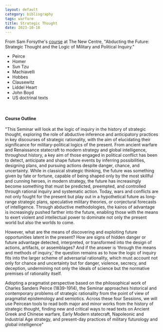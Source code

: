 ```yaml
---
layout: default
category: bibliography
tags: warfare
title: Strategic Thought
date: 2023-10-18
---
```


From Sam Forsythe's [course](https://thenewcentre.org/seminars/abducting-the-future-strategic-thought-the-logic-of-military-and-political-inquiry/) at The New Centre, "Abducting the Future: Strategic Thought and the Logic of Military and Political Inquiry."

* Peirce
* Homer
* Sun Tzu
* Machiavelli
* Hobbes
* Clausewitz
* Liddel Heart
* John Boyd
* US doctrinal texts

<br>


#### Course Outline

"This Seminar will look at the logic of inquiry in the history of strategic thought, exploring the role of abductive inference and anticipatory practices in key discourses of strategic rationality, with the aim of elucidating their significance for military-political logics of the present. From ancient warfare and Renaissance statecraft to modern strategy and global intelligence, throughout history, a key aim of those engaged in political conflict has been to detect, anticipate and shape future events by inferring possibilities, designing plans, and pursuing actions despite danger, chance, and uncertainty. While in classical strategic thinking, the future was something given by fate or fortune, capable of being shaped only by the most skillful and cunning heroes, in modern strategy, the future has increasingly become something that must be predicted, preempted, and controlled through rational inquiry and systematic action. Today, wars and conflicts are not only fought for the present but play out in a hypothetical future as long-range strategic plans, speculative military theories, or conjectural forecasts of intelligence. Through abductive methodologies, the kairos of advantage is increasingly pushed farther into the future, enabling those with the means to exert violent and intellectual power to dominate not only the present world but also the worlds to come.

However, what are the means of discovering and exploiting future opportunities latent in the present? How are signs of hidden danger or future advantage detected, interpreted, or transformed into the design of actions, artifacts, or assemblages? And if the answer is ‘through the means and methods of inquiry,’ the question remains as to how the logic of inquiry fits into the larger scheme of adversarial rationality, which must account not only for chance and uncertainty but for danger, violence, secrecy, and deception, undermining not only the ideals of science but the normative premises of rationality itself.

Adopting a pragmatist perspective based on the philosophical work of Charles Sanders Peirce (1839-1914), the Seminar approaches historical and contemporary problems of strategic rationality from the point of view of pragmatist epistemology and semiotics. Across these four Sessions, we will use Peircean tools to read both major and minor works from the history of strategic thought, finding new and critical ways to read texts on Ancient Greek and Chinese warfare, Early Modern statecraft, Napoleonic and Industrial Age strategy, and present-day practices of military futurology and global intelligence"
